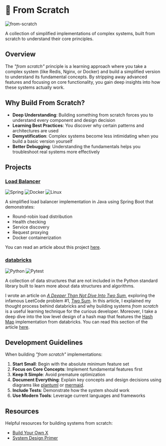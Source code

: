 # 🌱 From Scratch

![from-scratch](https://socialify.git.ci/nicholasadamou/from-scratch/image?description=1&name=1&owner=1&pattern=Circuit+Board&theme=Light)

A collection of simplified implementations of complex systems, built from scratch to understand their core principles.

## Overview

The _"from scratch"_ principle is a learning approach where you take a complex system (like Redis, Nginx, or Docker) and build a simplified version to understand its fundamental concepts. By stripping away advanced features and focusing on core functionality, you gain deep insights into how these systems actually work.

## Why Build From Scratch?

- **Deep Understanding**: Building something from scratch forces you to understand every component and design decision
- **Learning Best Practices**: You discover why certain patterns and architectures are used
- **Demystification**: Complex systems become less intimidating when you build a basic version yourself
- **Better Debugging**: Understanding the fundamentals helps you troubleshoot real systems more effectively

## Projects

### [Load Balancer](https://github.com/nicholasadamou/spring-boot-load-balancer-demo)

![Spring](https://img.shields.io/badge/-Spring-6DB33F?style=flat-square&logo=spring&logoColor=white)
![Docker](https://img.shields.io/badge/-Docker-2496ED?style=flat-square&logo=Docker&logoColor=white)
![Linux](https://img.shields.io/badge/-Linux-FCC624?style=flat-square&logo=linux&logoColor=black)

A simplified load balancer implementation in Java using Spring Boot that demonstrates:

- Round-robin load distribution
- Health checking
- Service discovery
- Request proxying
- Docker containerization

You can read an article about this project [here](https://www.nicholasadamou.com/notes/building-a-simple-load-balancer-with-spring-boot).

### [databricks](https://github.com/nicholasadamou/databricks)

![Python](https://img.shields.io/badge/-Python-3776AB?style=flat-square&logo=python&logoColor=white)
![Pytest](https://img.shields.io/badge/-Pytest-0A9EDC?style=flat-square&logo=pytest&logoColor=white)

A collection of data structures that are not included in the Python standard library built to learn more about data structures and algorithms.

I wrote an article on [_A Deeper Than Not Dive Into Two Sum_](https://www.nicholasadamou.com/notes/a-deeper-than-not-dive-into-two-sum), exploring the infamous LeetCode problem #1, [Two Sum](https://leetcode.com/problems/two-sum). In this article, I explained my thought process behind databricks and why building systems _from scratch_ is a useful learning technique for the curious developer. Moreover, I take a deep dive into the low level design of a hash map that features the [Hash Map](https://github.com/nicholasadamou/databricks/blob/master/HashMap/HashMap.py) implementation from databricks. You can read this section of the article [here](https://www.nicholasadamou.com/notes/a-deeper-than-not-dive-into-two-sum#before-we-begin).

## Development Guidelines

When building _"from scratch"_ implementations:

1. **Start Small**: Begin with the absolute minimum feature set
2. **Focus on Core Concepts**: Implement fundamental features first
3. **Keep It Simple**: Avoid premature optimization
4. **Document Everything**: Explain key concepts and design decisions using diagrams like [plantuml](https://plantuml.com) or [mermaid](https://mermaid.js.org).
5. **Include Tests**: Demonstrate how the system should work
6. **Use Modern Tools**: Leverage current languages and frameworks

## Resources

Helpful resources for building systems from scratch:

- [Build Your Own X](https://github.com/danistefanovic/build-your-own-x)
- [System Design Primer](https://github.com/donnemartin/system-design-primer)
